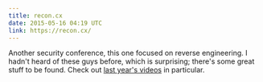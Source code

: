 ```yaml
---
title: recon.cx
date: 2015-05-16 04:19 UTC
link: https://recon.cx/
---
```


Another security conference, this one focused on reverse engineering. I hadn't heard of these guys before, which is surprising; there's some great stuff to be found. Check out [last year's videos](https://recon.cx/2014/video/) in particular.